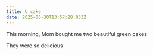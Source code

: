```yaml
---
title: U cake
date: 2025-06-30T13:57:28.033Z
---
```


This morning, Mom bought me two beautiful green cakes

They were so delicious
